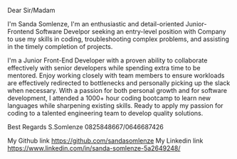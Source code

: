 Dear Sir/Madam

I'm Sanda Somlenze, I'm an enthusiastic and detail-oriented Junior-Frontend Software Develpor seeking an entry-level position with Company to use my skills in coding, troubleshooting complex problems, and assisting in the timely completion of projects.

I'm a Junior Front-End Developer with a proven ability to collaborate effectively with senior developers while spending extra time to be mentored. Enjoy working closely with team members to ensure workloads are effectively redirected to bottlenecks and personally picking up the slack when necessary. With a passion for both personal growth and for software development, I attended a 1000+ hour coding bootcamp to learn new languages while sharpening existing skills. Ready to apply my passion for coding to a talented engineering team to develop quality solutions.

Best Regards
S.Somlenze
0825848667/0646687426

My Github link
https://github.com/sandasomlenze
My Linkedin link
https://www.linkedin.com/in/sanda-somlenze-5a2649248/
<!---
sandasomlenze/sandasomlenze is a ✨ special ✨ repository because its `README.md` (this file) appears on your GitHub profile.
You can click the Preview link to take a look at your changes.
--->

